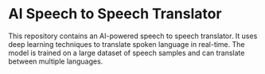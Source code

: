 # AI Speech to Speech Translator
This repository contains an AI-powered speech to speech translator. It uses deep learning techniques to translate spoken language in real-time. The model is trained on a large dataset of speech samples and can translate between multiple languages.
